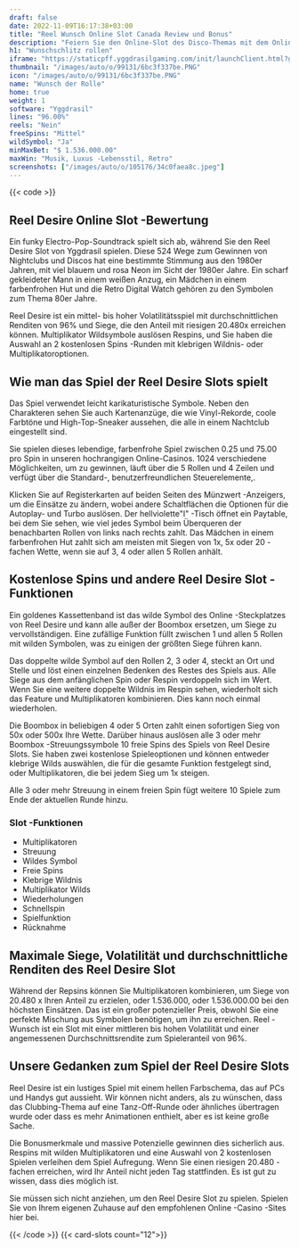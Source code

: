 ```yaml
---
draft: false
date: 2022-11-09T16:17:38+03:00
title: "Reel Wunsch Online Slot Canada Review und Bonus"
description: "Feiern Sie den Online-Slot des Disco-Themas mit dem Online-Slot von Yggdrasil mit unserer vollständigen Überprüfung des Gameplays, den Funktionen und wo Sie den besten Casino-Bonus finden können."
h1: "Wunschschlitz rollen"
iframe: "https://staticpff.yggdrasilgaming.com/init/launchClient.html?gameid=7376"
thumbnail: "/images/auto/o/99131/6bc3f337be.PNG"
icon: "/images/auto/o/99131/6bc3f337be.PNG"
name: "Wunsch der Rolle"
home: true
weight: 1
software: "Yggdrasil"
lines: "96.00%"
reels: "Nein"
freeSpins: "Mittel"
wildSymbol: "Ja"
minMaxBet: "$ 1.536.000.00"
maxWin: "Musik, Luxus -Lebensstil, Retro"
screenshots: ["/images/auto/o/105176/34c0faea8c.jpeg"]
---
```


{{< code >}}<h2>Reel Desire Online Slot -Bewertung</h2><p>Ein funky Electro-Pop-Soundtrack spielt sich ab, während Sie den Reel Desire Slot von Yggdrasil spielen. Diese 524 Wege zum Gewinnen von Nightclubs und Discos hat eine bestimmte Stimmung aus den 1980er Jahren, mit viel blauem und rosa Neon im Sicht der 1980er Jahre. Ein scharf gekleideter Mann in einem weißen Anzug, ein Mädchen in einem farbenfrohen Hut und die Retro Digital Watch gehören zu den Symbolen zum Thema 80er Jahre.</p><p>Reel Desire ist ein mittel- bis hoher Volatilitätsspiel mit durchschnittlichen Renditen von 96% und Siege, die den Anteil mit riesigen 20.480x erreichen können. Multiplikator Wildsymbole auslösen Respins, und Sie haben die Auswahl an 2 kostenlosen Spins -Runden mit klebrigen Wildnis- oder Multiplikatoroptionen.</p><h2>Wie man das Spiel der Reel Desire Slots spielt</h2><p>Das Spiel verwendet leicht karikaturistische Symbole. Neben den Charakteren sehen Sie auch Kartenanzüge, die wie Vinyl-Rekorde, coole Farbtöne und High-Top-Sneaker aussehen, die alle in einem Nachtclub eingestellt sind.</p><p>Sie spielen dieses lebendige, farbenfrohe Spiel zwischen 0.25 und 75.00 pro Spin in unseren hochrangigen Online-Casinos. 1024 verschiedene Möglichkeiten, um zu gewinnen, läuft über die 5 Rollen und 4 Zeilen und verfügt über die Standard-, benutzerfreundlichen Steuerelemente,.</p><p>Klicken Sie auf Registerkarten auf beiden Seiten des Münzwert -Anzeigers, um die Einsätze zu ändern, wobei andere Schaltflächen die Optionen für die Autoplay- und Turbo auslösen. Der hellviolette"I" -Tisch öffnet ein Paytable, bei dem Sie sehen, wie viel jedes Symbol beim Überqueren der benachbarten Rollen von links nach rechts zahlt. Das Mädchen in einem farbenfrohen Hut zahlt sich am meisten mit Siegen von 1x, 5x oder 20 -fachen Wette, wenn sie auf 3, 4 oder allen 5 Rollen anhält.</p><h2>Kostenlose Spins und andere Reel Desire Slot -Funktionen</h2><p>Ein goldenes Kassettenband ist das wilde Symbol des Online -Steckplatzes von Reel Desire und kann alle außer der Boombox ersetzen, um Siege zu vervollständigen. Eine zufällige Funktion füllt zwischen 1 und allen 5 Rollen mit wilden Symbolen, was zu einigen der größten Siege führen kann.</p><p>Das doppelte wilde Symbol auf den Rollen 2, 3 oder 4, steckt an Ort und Stelle und löst einen einzelnen Bedenken des Restes des Spiels aus. Alle Siege aus dem anfänglichen Spin oder Respin verdoppeln sich im Wert. Wenn Sie eine weitere doppelte Wildnis im Respin sehen, wiederholt sich das Feature und Multiplikatoren kombinieren. Dies kann noch einmal wiederholen.</p><p>Die Boombox in beliebigen 4 oder 5 Orten zahlt einen sofortigen Sieg von 50x oder 500x Ihre Wette. Darüber hinaus auslösen alle 3 oder mehr Boombox -Streuungssymbole 10 freie Spins des Spiels von Reel Desire Slots. Sie haben zwei kostenlose Spieleoptionen und können entweder klebrige Wilds auswählen, die für die gesamte Funktion festgelegt sind, oder Multiplikatoren, die bei jedem Sieg um 1x steigen.</p><p>Alle 3 oder mehr Streuung in einem freien Spin fügt weitere 10 Spiele zum Ende der aktuellen Runde hinzu.</p><h3>
Slot -Funktionen</h3><ul>
<li></span>
Multiplikatoren</li>
<li></span>
Streuung</li>
<li></span>
Wildes Symbol</li>
<li></span>
Freie Spins</li>
<li></span>
Klebrige Wildnis</li>
<li></span>
Multiplikator Wilds</li>
<li></span>
Wiederholungen</li>
<li></span>
Schnellspin</li>
<li></span>
Spielfunktion</li>
<li></span>
Rücknahme</li></ul><h2>Maximale Siege, Volatilität und durchschnittliche Renditen des Reel Desire Slot</h2><p>Während der Repsins können Sie Multiplikatoren kombinieren, um Siege von 20.480 x Ihren Anteil zu erzielen, oder 1.536.000, oder 1.536.000.00 bei den höchsten Einsätzen. Das ist ein großer potenzieller Preis, obwohl Sie eine perfekte Mischung aus Symbolen benötigen, um ihn zu erreichen. Reel -Wunsch ist ein Slot mit einer mittleren bis hohen Volatilität und einer angemessenen Durchschnittsrendite zum Spieleranteil von 96%.</p><h2>Unsere Gedanken zum Spiel der Reel Desire Slots</h2><p>Reel Desire ist ein lustiges Spiel mit einem hellen Farbschema, das auf PCs und Handys gut aussieht. Wir können nicht anders, als zu wünschen, dass das Clubbing-Thema auf eine Tanz-Off-Runde oder ähnliches übertragen wurde oder dass es mehr Animationen enthielt, aber es ist keine große Sache.</p><p>Die Bonusmerkmale und massive Potenzielle gewinnen dies sicherlich aus. Respins mit wilden Multiplikatoren und eine Auswahl von 2 kostenlosen Spielen verleihen dem Spiel Aufregung. Wenn Sie einen riesigen 20.480 -fachen erreichen, wird Ihr Anteil nicht jeden Tag stattfinden. Es ist gut zu wissen, dass dies möglich ist.</p><p>Sie müssen sich nicht anziehen, um den Reel Desire Slot zu spielen. Spielen Sie von Ihrem eigenen Zuhause auf den empfohlenen Online -Casino -Sites hier bei.</p>{{< /code >}}
{{< card-slots count="12">}}